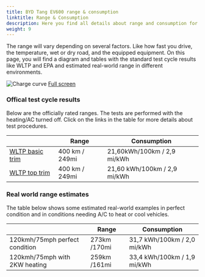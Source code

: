 ```yaml
---
title: BYD Tang EV600 range & consumption
linktitle: Range & Consumption
description: Here you find all details about range and consumption for BYD Tang EV600.
weight: 9
---
```

<!-- markdownlint-disable MD033 -->

The range will vary depending on several factors. Like how fast you drive, the temperature, wet or dry road, and the equipped equipment. On this page, you will find a diagram and tables with the standard test cycle results like WLTP and EPA and estimated real-world range in different environments. 

![Charge curve](../range.svg  "Range information")
[Full screen](../range.svg)

### Offical test cycle results

Below are the officially rated ranges. The tests are performed with the heating/AC turned off. Click on the links in the table for more details about test procedures. 

| | Range  | Consumption  |
|----|-----|------|
| [WLTP basic trim](../../../../../guides/understandingrange/wltp/) | 400 km / 249mi |21,60kWh/100km / 2,9 mi/kWh | 
| [WLTP top trim](../../../../../guides/understandingrange/wltp/) | 400 km / 249mi | 21,60 kWh/100km / 2,9 mi/kWh | 

### Real world range estimates

The table below shows some estimated real-world examples in perfect condition and in conditions needing A/C to heat or cool vehicles. 

| | Range  | Consumption  |
|----|-----|------|
| 120kmh/75mph perfect condition | 273km /170mi| 31,7 kWh/100km / 2,0 mi/kWh |
| 120kmh/75mph with 2KW heating | 259km /161mi| 33,4 kWh/100km / 1,9 mi/kWh |
